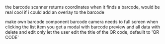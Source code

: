 the barcode scanner returns coordinates when it finds a barcode, would be real cool if i could add an overlay to the barcode

make own barcode component
barcode camera needs to full screen
when clicking the list item you get a modal with barcode preview and all data 
	with delete and edit
	only let the user edit the title of the QR code, defauilt to 'QR CODE'